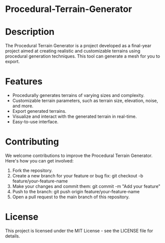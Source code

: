 # Procedural-Terrain-Generator


# Description
The Procedural Terrain Generator is a project developed as a final-year project aimed at creating realistic and customizable terrains using procedural generation techniques. 
This tool can generate a mesh for you to export.

# Features
 - Procedurally generates terrains of varying sizes and complexity.
 - Customizable terrain parameters, such as terrain size, elevation, noise, and more.
 - Export generated terrains.
 - Visualize and interact with the generated terrain in real-time.
 - Easy-to-use interface.

# Contributing
We welcome contributions to improve the Procedural Terrain Generator. Here's how you can get involved:

1. Fork the repository.
2. Create a new branch for your feature or bug fix: git checkout -b feature/your-feature-name
3. Make your changes and commit them: git commit -m "Add your feature"
4. Push to the branch: git push origin feature/your-feature-name
5. Open a pull request to the main branch of this repository.


# License
This project is licensed under the MIT License - see the LICENSE file for details.
